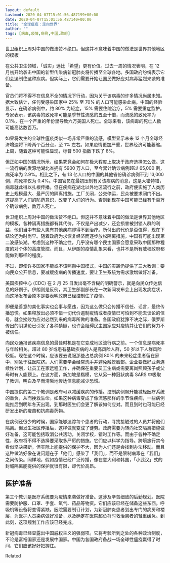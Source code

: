 ```yaml
---
layout: default
Lastmod: 2020-04-07T15:01:56.487199+00:00
date: 2020-04-07T15:01:56.487140+00:00
title: "全球瘟疫：走向世界"
author: ""
tags: [病毒,疫情,病例,中国,政府]
---
```


世卫组织上周对中国的做法赞不绝口。但这并不意味着中国的做法是世界其他地区的模板​​​

在公共卫生领域，「诚实」远比「希望」更有价值。过去一周的情况表明，在 12 月初开始袭击中国的新型传染病新冠肺炎将传播至全球各地。多国政府纷纷表示它们会遏制住这种疾病。但实际上，它们需要开始让国民做好应对病毒猛烈来袭的准备。

官员们将不得不在信息不全的情况下行动，因为关于该病毒的许多情况尚属未知。据大致估计，任何受感染国家中 25% 至 70% 的人口可能感染此病。中国的经验显示，在确诊病例中，约 80% 为轻症，15% 需要住院治疗，5% 需要重症监护。专家表示，该病毒的致死率可能是季节性流感的五至十倍，而流感的致死率为 0.1%，在一个严重的年份里导致六万美国人死亡。全球来看，该病毒的死亡人数可能高达数百万。

如果将发生的全球性瘟疫类似一场非常严重的流感，模型显示未来 12 个月全球经济增速将下降两个百分点，至 1% 左右。如果疫情更加严重，世界经济可能萎缩。上周，随着这种可能性显现，标普 500 指数下跌了 8%。

但正如中国的情况所示，结果究竟会如何在极大程度上取决于政府选择怎么做。这一流行病的发源地湖北省拥有 5900 万人口，至今累计确诊病例超过 65,000 例，病死率为 2.9%。相比之下，有 13 亿人口的中国的其他省份确诊病例不到 13,000 例，病死率仅为 0.4%。中国官员在最初压制有关该疾病的消息，这是大错特错，病毒就此得以扎根传播。但在疾病在湖北以外地区流行之前，政府便实施了人类历史上规模最大、最严厉的隔离措施。工厂关闭，公交停运，民众被要求闭门不出。这提高了人们的防范意识，改变了人们的行为。否则到现在中国可能已经有千百万个确诊病例，数万人死亡。

世卫组织上周对中国的做法赞不绝口。但这并不意味着中国的做法是世界其他地区的模板。各种隔离措施都有其代价，不仅是产出减少，还会损害被封锁人群的利益，他们当中有些人患有其他疾病却得不到治疗。所付出的代价是否值得，现在下结论还为时尚早。随着政府为求恢复经济而逐步放松隔离措施，中国有可能出现第二波感染潮。考虑到这种不确定性，几乎没有哪个民主国家会愿意采取中国那种程度的对个体的高度管控。而且，从伊朗的疫情乱象来看，也并不是所有威权政府都能做到那样的程度。

不过，即使许多国家不能或不该照搬中国模式，中国的实践仍提供了三大教训：要向民众公开信息，要减缓疫病的传播速度，要让卫生系统为需求激增做好准备。

美国疾控中心 (CDC) 在 2 月 25 日发出毫不含糊的明确警示，就是向民众传达信息的好例子。伊朗则是反例，其卫生部副部长在一次新闻发布会上出现发病症状，而这场发布会原本是要表明政府已经控制住了疫情。

即便是善意的美化事实也会事与愿违，因为这么做只会传播不信任、谣言，最终传播恐慌。如果释放出必须不惜一切代价遏制疫情或者疫情已可怕到不能去谈论的信号，就会挫败为应对必然到来的病毒所做的准备。各国政府犹豫不决之际，俄罗斯传出的阴谋论已引发了各种猜疑，也许会阻碍民主国家应对疫情并让它们的努力不被信任。

向民众通报该疾病信息的最佳时机是在它变成地区流行病之前。一个信息是病死率与年龄相关。超过 80 岁或患有基础疾病的人是高风险人群，50 岁以下人群风险较低。现在这个时候，应该要去说服那些占总病例 80% 的未来轻症患者留在家中，别急于往医院挤。人们需要学会经常洗手并避免触摸脸部。企业要做好业务连续性计划，让员工在家远程工作，并确保在重要员工生病或需要离岗照顾孩子或父母时有人能顶上。在这方面，新加坡是楷模，它从另一种冠状病毒 SARS 中吸取了教训，明白及早而清晰地传达信息能减少恐慌。

中国提供的第二个教训是政府可以减缓疾病的传播。控制病例飙升能减轻医疗系统的重负，从而挽救生命。如果这种病毒变成了像流感那样的季节性疾病，一些病例能推后到明年冬天出现，到那时医生们会更了解该如何应对。而且到时也可能已经研发出新的疫苗和抗病毒药物。

在病例还很少的时候，国家能够追踪每个患者的行动，寻找接触过的人员并将他们隔离。但发生社区传播后，这样做就变成了徒劳。政府需要为转向社交隔离措施做好准备，这可能包括取消公共活动，关闭学校，错时工作等。而由于各种不确定性，政府将不得不选择要采取多严厉的措施。它们应以科学为指导。跨境旅行禁令看似坚决果断，但实际上能提供的保护不大，因为人们还是会找到办法移动。而且这种做法好像在说问题在于「他们」感染了「我们」，而不是限制病毒在「我们」之间传染。同样地，假如疫情已经广泛传播，像在意大利和韩国，「小武汉」式的封城隔离能提供的保护就很有限，却代价高昂。

医护准备
----

第三个教训是医疗系统要为疫情来袭做好准备。这涉及辛苦细致的后勤规划。医院需要防护服、口罩、手套、氧气、药品等物资。它们应该已经在储备这些东西。呼吸机等设备将变得紧缺。医院需要制订计划，为新冠肺炎患者划出专门的病房和楼层，为医护人员染病做好准备，以及确定在医院超负荷时救治患者的轻重缓急。到此刻，这项规划工作应该已经完成。

新冠病毒已经显露出中国威权主义的强弱项。它将考验所到之处的各种政治制度，不论是富裕国家还是发展中国家。中国为各国政府备战一场全球性瘟疫赢得了时间，它们应该好好把握住。

Related

